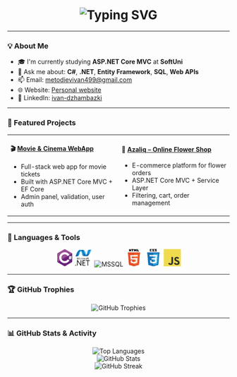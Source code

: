 <h1 align="center">
  <img 
    src="https://readme-typing-svg.herokuapp.com?font=Fira+Code&size=26&duration=3500&pause=800&center=true&vCenter=true&width=900&lines=Hi+%F0%9F%91%8B%2C+I'm+Ivan+Dzhambazki;Junior+Software+Developer;Passionate+about+ASP.NET+%26+.NET+Back-End+Dev" 
    alt="Typing SVG" 
  />
</h1>


---

### 💡 About Me
- 🎓 I'm currently studying **ASP.NET Core MVC** at **SoftUni**
- 💬 Ask me about: **C#**, **.NET**, **Entity Framework**, **SQL**, **Web APIs**
- 📫 Email: metodievivan499@gmail.com
- 🌐 Website: [Personal website](https://steady-bubblegum-08c81c.netlify.app)
- 🔗 LinkedIn: [ivan-dzhambazki](https://www.linkedin.com/in/ivan-dzhambazki/)

---

### 🚀 Featured Projects

<table>
  <tr>
    <td width="50%">
      <h4>🎬 <a href="https://github.com/edvinhubbyy/Cinema-WebApp.git">Movie & Cinema WebApp</a></h4>
      <ul>
        <li>Full-stack web app for movie tickets</li>
        <li>Built with ASP.NET Core MVC + EF Core</li>
        <li>Admin panel, validation, user auth</li>
      </ul>
    </td>
    <td width="50%">
      <h4>🌸 <a href="https://github.com/edvinhubbyy/Azaliq.Web.git">Azaliq – Online Flower Shop</a></h4>
      <ul>
        <li>E-commerce platform for flower orders</li>
        <li>ASP.NET Core MVC + Service Layer</li>
        <li>Filtering, cart, order management</li>
      </ul>
    </td>
  </tr>
</table>

---

### 🧰 Languages & Tools

<p align="center">
  <img src="https://raw.githubusercontent.com/devicons/devicon/master/icons/csharp/csharp-original.svg" alt="C#" width="40" />
  <img src="https://raw.githubusercontent.com/devicons/devicon/master/icons/dot-net/dot-net-original-wordmark.svg" alt=".NET" width="40" />
  <img src="https://www.svgrepo.com/show/303229/microsoft-sql-server-logo.svg" alt="MSSQL" width="40" />
  <img src="https://raw.githubusercontent.com/devicons/devicon/master/icons/html5/html5-original-wordmark.svg" alt="HTML5" width="40" />
  <img src="https://raw.githubusercontent.com/devicons/devicon/master/icons/css3/css3-original-wordmark.svg" alt="CSS3" width="40" />
  <img src="https://raw.githubusercontent.com/devicons/devicon/master/icons/javascript/javascript-original.svg" alt="JavaScript" width="40" />
</p>

---

### 🏆 GitHub Trophies

<p align="center">
  <img src="https://github-profile-trophy.vercel.app/?username=edvinhubbyy&theme=dracula&no-frame=true&no-bg=true&column=4&margin-w=10" alt="GitHub Trophies" />
</p>

---

### 📊 GitHub Stats & Activity

<p align="center">
  <!-- Top languages used -->
  <img src="https://github-readme-stats.vercel.app/api/top-langs/?username=edvinhubbyy&layout=compact&theme=tokyonight" alt="Top Languages" />
  <br />

  <!-- General GitHub stats -->
  <img src="https://github-readme-stats.vercel.app/api?username=edvinhubbyy&show_icons=true&count_private=true&theme=tokyonight" alt="GitHub Stats" />
  <br />

  <!-- Streak stats to show consistent contributions -->
  <img src="https://github-readme-streak-stats.herokuapp.com/?user=edvinhubbyy&theme=tokyonight" alt="GitHub Streak" />
</p>
